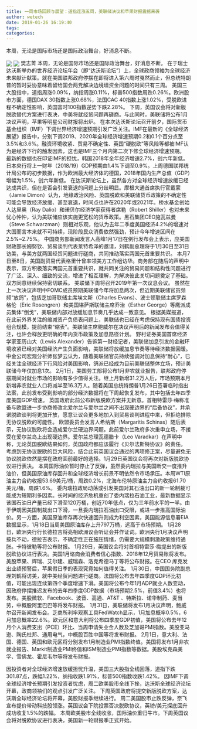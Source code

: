 ```yaml
---
title: 一周市场回顾与展望：道指连涨五周，美联储决议和苹果财报震撼来袭
author: wetech
date: 2019-01-26 16:19:40
tags: 
categories: 
---
```

本周，无论是国际市场还是国际政治舞台，好消息不断。
<!-- more -->
<img align="center" border="0" src="https://imgcdn.yicai.com/uppics/images/2019/01/7bfd66ddcf54769e48f6b51a9b26449f.jpg" />
<img align="center" border="0" src="https://imgcdn.yicai.com/uppics/images/2019/01/04978a311565ef1b2929a353f7fc681a.jpg" />
樊志菁
本周，无论是国际市场还是国际政治舞台，好消息不断。
在于瑞士达沃斯举办的世界经济论坛年会（即“达沃斯论坛”）上，全球政商领袖为全球经济未来献计献策。就在美国联邦政府停摆在即将进入第六周时戛然而止，但总统特朗普的暂时妥协意味着留给国会两党解决边境墙资金问题的时间只有三周。
美国三大股指中，道指周涨0.09%，纳指周涨0.11%，标普500指数周跌0.26%。欧洲股市方面，德国DAX 30指数上涨0.68%，法国CAC 40指数上涨1.02%，受脱欧进程不确定性影响，英国富时100指数逆势下跌2.28%。
下周，英国议会将对新版脱欧替代方案进行表决，中美将就经贸问题再磋商。与此同时，美联储将公布1月决议声明，苹果等明星公司财报将出炉。
在本次达沃斯论坛召开前夕，国际货币基金组织（IMF）下调世界经济增速预期引发广泛关注。IMF在最新的《全球经济展望》报告中，分别下调2019、2020年全球经济增速预期0.2和0.1个百分点至3.5%和3.6%。融资环境收紧、贸易不确定性、英国“硬脱欧”等风险等都被IMF认为是经济下行的触发因素，这也是IMF三个月内第二次下修全球经济增速预期。
最新的数据也在印证IMF的担忧，韩国2018年全年经济增速2.7%，创六年新低。日本央行将上一财年（2018/19）GDP预期由1.4%下调至0.9%。上周德国联邦统计局公布的初步数据，作为欧洲最大经济体的德国，2018年国内生产总值（GDP）增幅为1.5%，创六年新低。
在达沃斯论坛上，虽然各方对全球经济增速放缓已经达成共识，但在是否会引发衰退的问题上分歧明显。摩根大通首席执行官戴蒙（Jamie Dimon）认为，地缘政治风险、英国脱欧和美联储货币政策的不确定性可能会导致经济放缓、甚至衰退，时间点也许在2020年或2021年。桥水基金创始人达里奥（Ray Dalio）和诺贝尔经济学家获得者席勒（Robert Shiller）也对未来忧心忡忡，认为美联储应该实施更宽松的货币政策。黑石集团CEO施瓦兹曼（Steve Schwarzman）则相对乐观，他认为去年二季度美国经济4.2%的增速对大国而言本来就不可持续，现阶段民众消费依然强劲，预计今年增速区间在2.5%~2.75%。
中国商务部新闻发言人高峰1月17日在例行发布会上表示，应美国财政部长姆努钦、贸易谈判代表莱特希泽的邀请，刘鹤副总理将于1月30日至31日访美，与美方就两国经贸问题进行磋商，共同推动落实两国元首重要共识。
本月7日至8日，美国副贸易代表格里什曾率领美方工作组访华。商务部在随后的声明中表示，双方积极落实两国元首重要共识，就共同关注的贸易问题和结构性问题进行了广泛、深入、细致的交流，增进了相互理解，为解决彼此关切问题奠定了基础。双方同意继续保持密切联系。
美联储下周将召开2019年第一次议息会议。
虽然在上一次决议声明中FOMC成员预期美联储今年将加息两次，但近期美联储官员频频“放鸽”，包括芝加哥联储主席埃文斯（Charles Evans）、波士顿联储主席罗森格伦（Eric Rosengren）和美国堪萨斯联储主席乔治（Esther George）等鹰派成员集体“倒戈”，美联储内部对放缓加息节奏几乎达成一致意见。
根据美媒报道，在此前外界关注的缩减资产负债表问题上，美联储也已经在考虑保持现有国债投资组合规模，提前结束“缩表”。美联储主席鲍威尔在决议声明后的新闻发布会值得关注，也许会释放更明确的年内货币政策及加息路径计划。
野村证券美国首席经济学家亚历山大（Lewis Alexander）告诉第一财经记者，美联储加息引发的金融环境收紧已经对美国经济产生负面影响，美联储将放缓加息节奏等待经济数据回暖。中金公司宏观分析师张梦云认为，随着美联储官员持续强调对加息保持“耐心”，已经关注全球经济下行风险对美国影响，鸽派已经成为目前美联储整体立场，预计美联储今年仅加息1次。
2月1日，美国劳工部将公布1月非农就业报告，联邦政府停摆期间对就业市场的影响有多少值得关注。继上月新增31.2万人后，市场预期本月新增非农就业人口将减半至16.3万人。随着美国总统特朗普1月26日签署临时指出法案，此前发布受到影响的部分经济数据将在下周起恢复发布，其中包括去年四季度美国GDP增速。
英国政府此前公布新版脱欧方案并无新意。首相特雷莎·梅称准备与欧盟进一步协商修改北爱尔兰与爱尔兰之间不出现硬边界的“后备协议”，并承诺脱欧谈判将更加开放，愿意让议会更多地加入到贸易谈判进程中来，但拒绝排除无协议脱欧的可能性。
欧盟委员会发言人希纳斯（Margaritis Schinas）随后表示，无协议脱欧将会造成爱尔兰硬边界问题。此前爱尔兰政府多次重申立场，不接受在爱尔兰岛上出现硬边界。爱尔兰总理瓦德腊卡（Leo Varadkar）在声明中称，无论英国脱欧结果如何，英国政府都应该履行《贝尔法斯特协议》的责任。
考虑到无协议脱欧的巨大风险，结合此前英国议会通过的两项修正案，尽量避免无协议脱欧依然是摆在政府面前最好的选择。1月29日英国议会将再次对新版脱欧协议进行表决。
本周国际油价暂时停止了反弹，虽然委内瑞拉与美国断交一度推升油价，但美国原油库存回升和全球经济增长前景不明依然令市场承压。本周WTI原油主力合约收报53.69美元/桶，周跌0.2%，北海布伦特原油主力合约收报61.70美元/桶，周跌1.6%。
委内瑞拉政局动荡或引发美国对其石油出口的新一轮制裁可能成为短期利多因素。长时间的经济危机重创了委内瑞拉石油工业，最新数据显示该国石油日产量已经下滑至120万桶，创近70年低点，仅为三年前水平的一半。由于伊朗因美国制裁出口下滑，一旦委内瑞拉石油出口受限，或进一步推高国际油价。另一方面，美国原油库存再次快速回升则成为利空因素，美国能源信息署EIA数据显示，1月18日当周美国原油库存上升797万桶，远高于市场预期。
1月28日，欧洲央行行长德拉吉将亮相欧洲议会听证会并作证词。欧洲央行1月决议声明按兵不动，德拉吉表示，不确定性正在施压情绪，仍需要大规模刺激政策维持通胀。卡特彼勒等将公布财报。
1月29日，英国议会将对首相特雷莎·梅提出的新版脱欧协议进行表决。美国1月谘商会消费者信心指数、2018年12月贸易账将发布。美股苹果、辉瑞、艾尔建、威瑞森、洛克希德马丁等将公布财报。在CEO 库克发出业绩预警后，苹果假日季的表现究竟如何值得关注。
1月30日，中国国务院副总理刘鹤将访美，就中美经贸问题进行磋商。法国将公布去年四季度GDP环比初值，可能出现连续第四个季度增速下滑。美国将公布今年1月ADP就业人数变动，因政府停摆推迟发布的去年四季度GDP数据（市场预期2.5%，前值3.4%）也将发布。美股微软、Facebook、波音、高通、AT&T 、特斯拉、诺华制药、麦当劳，中概股阿里巴巴等将发布财报。
1月31日，美联储将发布1月决议声明，鲍威尔召开新闻发布会。芝商所利率观察工具FedWatch显示，1月加息概率0.5%，6月加息概率22.6%。欧元区和意大利将公布四季度GDP初值，美国将公布去年12月个人消费支出（PCE）环比、当周申请失业金人数及芝加哥PMI指数。美股亚马逊、陶氏杜邦、通用电气，中概股百胜中国等将发布财报。
2月1日，意大利、法国、德国、英国和欧元区将分别发布1月制造业PMI指数终值。美国将发布1月非农就业报告、Markit制造业PMI终值和ISM制造业PMI指数等数据。美股埃克森美孚、雪佛龙、霍尼韦尔等将发布财报。
 
 
因投资者对全球经济增速放缓担忧升温，美国三大股指全线回落，道指下跌301.87点，跌幅1.22%，纳指收跌1.91%，标普500指数收跌1.42%。
因IMF下调全球经济增长预期引发投资者忧虑，周二欧美股市全线下挫，达沃斯全球经济论坛开幕，政商领袖们的观点引发广泛关注。
下周英国政府将提交新版脱欧方案，达沃斯全球经济论坛将开幕，美股财报季继续进行。
周二美国股市止跌反弹，奈飞宣布提价带动科技股领涨。英国议会下院投票否决脱欧协议，英镑/美元探底回升成功收复1.5%的跌幅。
本周欧美股市全线收涨，国际油价重归牛市。下周英国议会将对脱欧协议进行表决，美国新一轮财报季正式开始。
